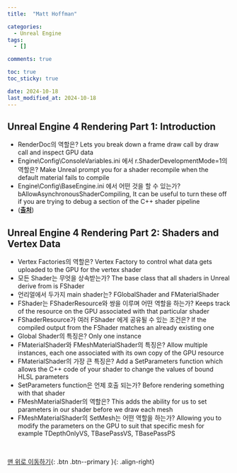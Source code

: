 ```yaml
---
title:  "Matt Hoffman"

categories:
  - Unreal Engine
tags:
  - []

comments: true

toc: true
toc_sticky: true

date: 2024-10-18
last_modified_at: 2024-10-18
---
```


## Unreal Engine 4 Rendering Part 1: Introduction
- RenderDoc의 역할은? Lets you break down a frame draw call by draw call and inspect GPU data
- Engine\Config\ConsoleVariables.ini 에서 r.ShaderDevelopmentMode=1의 역할은? Make Unreal prompt you for a shader recompile when the default material fails to compile
- Engine\Config\BaseEngine.ini 에서 어떤 것을 할 수 있는가? bAllowAsynchronousShaderCompiling, It can be useful to turn these off if you are trying to debug a section of the C++ shader pipeline
- ([**출처**](https://medium.com/@lordned/unreal-engine-4-rendering-overview-part-1-c47f2da65346))

## Unreal Engine 4 Rendering Part 2: Shaders and Vertex Data
- Vertex Factories의 역할은? Vertex Factory to control what data gets uploaded to the GPU for the vertex shader
- 모든 Shader는 무엇을 상속받는가? The base class that all shaders in Unreal derive from is FShader
- 언리얼에서 두가지 main shader는? FGlobalShader and FMaterialShader
- FShader는 FShaderResource와 쌍을 이루며 어떤 역할을 하는가? Keeps track of the resource on the GPU associated with that particular shader
- FShaderResource가 여러 FShader 에게 공유될 수 있는 조건은? If the compiled output from the FShader matches an already existing one
- Global Shader의 특징은? Only one instance
- FMaterialShader와 FMeshMaterialShader의 특징은? Allow multiple instances, each one associated with its own copy of the GPU resource
- FMaterialShader의 가장 큰 특징은? Add a SetParameters function which allows the C++ code of your shader to change the values of bound HLSL parameters
- SetParameters function은 언제 호출 되는가? Before rendering something with that shader
- FMeshMaterialShader의 역할은? This adds the ability for us to set parameters in our shader before we draw each mesh
- FMeshMaterialShader의 SetMesh는 어떤 역할을 하는가? Allowing you to modify the parameters on the GPU to suit that specific mesh for example TDepthOnlyVS, TBasePassVS, TBasePassPS

<br>

[맨 위로 이동하기](#){: .btn .btn--primary }{: .align-right}